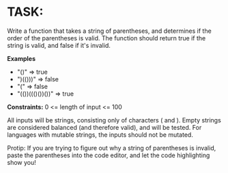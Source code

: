 # TASK:

Write a function that takes a string of parentheses, and determines if the order of the parentheses is valid. The function should return true if the string is valid, and false if it's invalid.

**Examples**
- "()"              =>  true
- ")(()))"          =>  false
- "("               =>  false
- "(())((()())())"  =>  true

**Constraints:**
0 <= length of input <= 100

All inputs will be strings, consisting only of characters ( and ).
Empty strings are considered balanced (and therefore valid), and will be tested.
For languages with mutable strings, the inputs should not be mutated.

Protip: If you are trying to figure out why a string of parentheses is invalid, paste the parentheses into the code editor, and let the code highlighting show you!
